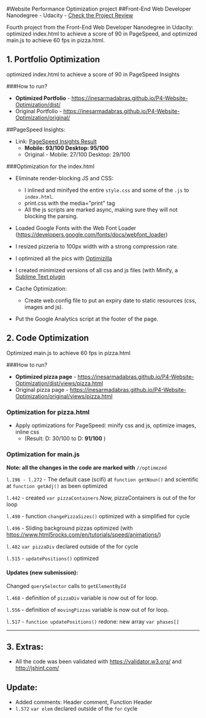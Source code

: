#Website Performance Optimization project 
##Front-End Web Developer Nanodegree - Udacity - [Check the Project Review](https://review.udacity.com/#!/reviews/260974/shared)

Fourth project from the Front-End Web Developer Nanodegree in Udacity: optimized index.html to achieve a score of 90 in PageSpeed, and optimized main.js to achieve 60 fps in pizza.html.

## 1. Portfolio Optimization
optimized index.html to achieve a score of 90 in PageSpeed Insights

###How to run?
* **Optimized Portfolio** -  https://inesarmadabras.github.io/P4-Website-Optimization/dist/
* Original Portfolio - https://inesarmadabras.github.io/P4-Website-Optimization/original/

##PageSpeed Insights: 
* Link: [PageSpeed Insights Result](https://goo.gl/h86ReC) 
    - **Mobile: 93/100    Desktop: 95/100**
    - Original - Mobile: 27/100  Desktop: 29/100

###Optimization for the index.html

* Eliminate render-blocking JS and CSS:
    - I inlined and minifyed the entire `style.css` and some of the `.js` to `index.html`.
    - print.css with  the media="print" tag
    - All the js scripts are marked async, making sure they will not blocking the parsing.

* Loaded Google Fonts with the Web Font Loader
(https://developers.google.com/fonts/docs/webfont_loader)

* I resized pizzeria to 100px width with a strong compression rate.

* I optimized all the pics with [Optimizilla](http://optimizilla.com/)  

* I created minimized versions of all css and js files 
(with Minify, a [Sublime Text plugin](https://packagecontrol.io/packages/Minify)

* Cache Optimization:
    - Create web.config file to put an expiry date to static resources (css, images and js).

* Put the Google Analytics script at the footer of the page.

## 2. Code Optimization
Optimized main.js to achieve 60 fps in pizza.html

###How to run?
* **Optimized pizza page** - https://inesarmadabras.github.io/P4-Website-Optimization/dist/views/pizza.html
* Original pizza page - https://inesarmadabras.github.io/P4-Website-Optimization/original/views/pizza.html

### Optimization for pizza.html
* Apply optimizations for PageSpeed: minify css and js, optimize images, inline css
    - (Result: D: 30/100 to D: **91/100** )

### Optimization for main.js
**Note: all the changes in the code are marked with** `//optimezed`

`l.196 - l.272` - The  default case (scifi) at ```function getNoun()``` and scientific at ```function getAdj()``` as been optimized

`l.442` - created ```var pizzaContainers```.Now, pizzaContainers is out of the for loop

`l.498` - function ```changePizzaSizes()``` optimized with a simplified for cycle

`l.496` - Sliding background pizzas optimized (with https://www.html5rocks.com/en/tutorials/speed/animations/)  

`l.482` `var pizzaDiv` declared outside of the for cycle

`l.515` - ```updatePositions()``` optimized


#### Updates (new submission):
Changed ```querySelector``` calls to `getElementById`

`l.468` - definition of ```pizzaDiv``` variable is now out of for loop.

`l.556` - definition of ```movingPizzas``` variable is now out of for loop.

`l.517` - ```function updatePositions()``` redone: new array ```var phases[]```



---------
## 3. Extras: 
* All the code was been validated with https://validator.w3.org/ and http://jshint.com/

## Update:
* Added comments: Header comment, Function Header 
* `l.572` `var elem` declared outside of the `for` cycle
